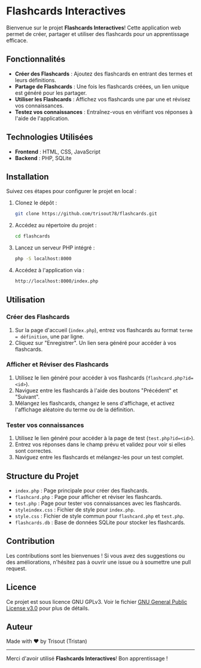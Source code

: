 # Flashcards Interactives

Bienvenue sur le projet **Flashcards Interactives**! Cette application web permet de créer, partager et utiliser des flashcards pour un apprentissage efficace. 

## Fonctionnalités

- **Créer des Flashcards** : Ajoutez des flashcards en entrant des termes et leurs définitions.
- **Partage de Flashcards** : Une fois les flashcards créées, un lien unique est généré pour les partager.
- **Utiliser les Flashcards** : Affichez vos flashcards une par une et révisez vos connaissances.
- **Testez vos connaissances** : Entraînez-vous en vérifiant vos réponses à l'aide de l'application.

## Technologies Utilisées

- **Frontend** : HTML, CSS, JavaScript
- **Backend** : PHP, SQLite

## Installation

Suivez ces étapes pour configurer le projet en local :

1. Clonez le dépôt :
    ```sh
    git clone https://github.com/trisout78/flashcards.git
    ```
2. Accédez au répertoire du projet :
    ```sh
    cd flashcards
    ```
3. Lancez un serveur PHP intégré :
    ```sh
    php -S localhost:8000
    ```

4. Accédez à l'application via :
    ```sh
    http://localhost:8000/index.php
    ```

## Utilisation

### Créer des Flashcards

1. Sur la page d'accueil (`index.php`), entrez vos flashcards au format `terme = définition`, une par ligne.
2. Cliquez sur "Enregistrer". Un lien sera généré pour accéder à vos flashcards.

### Afficher et Réviser des Flashcards

1. Utilisez le lien généré pour accéder à vos flashcards (`flashcard.php?id=<id>`).
2. Naviguez entre les flashcards à l'aide des boutons "Précédent" et "Suivant".
3. Mélangez les flashcards, changez le sens d'affichage, et activez l'affichage aléatoire du terme ou de la définition.

### Tester vos connaissances

1. Utilisez le lien généré pour accéder à la page de test (`test.php?id=<id>`).
2. Entrez vos réponses dans le champ prévu et validez pour voir si elles sont correctes.
3. Naviguez entre les flashcards et mélangez-les pour un test complet.

## Structure du Projet

- `index.php` : Page principale pour créer des flashcards.
- `flashcard.php` : Page pour afficher et réviser les flashcards.
- `test.php` : Page pour tester vos connaissances avec les flashcards.
- `styleindex.css` : Fichier de style pour `index.php`.
- `style.css` : Fichier de style commun pour `flashcard.php` et `test.php`.
- `flashcards.db` : Base de données SQLite pour stocker les flashcards.

## Contribution

Les contributions sont les bienvenues ! Si vous avez des suggestions ou des améliorations, n'hésitez pas à ouvrir une issue ou à soumettre une pull request.

## Licence

Ce projet est sous licence GNU GPLv3. Voir le fichier [GNU General Public License v3.0](LICENSE) pour plus de détails.

## Auteur

Made with ❤️ by Trisout (Tristan)

---

Merci d'avoir utilisé **Flashcards Interactives**! Bon apprentissage !
